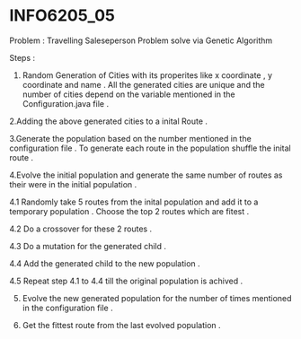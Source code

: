 # INFO6205_05
Problem : Travelling Saleseperson Problem solve via Genetic Algorithm 

Steps :
1. Random Generation of Cities with its properites like x coordinate , y coordinate and name . All the generated cities are unique and the number of cities depend on the variable mentioned in the Configuration.java file .

2.Adding the above generated cities to a inital Route .

3.Generate the population based on the number mentioned in the configuration file . To generate each route in the population shuffle the inital route .

4.Evolve the initial population and generate the same number of routes as their were in the initial population .

  4.1 Randomly take 5 routes from the inital population and add it to a temporary population . Choose the top 2 routes which are fitest .
  
  4.2 Do a crossover for these 2 routes .
  
  4.3 Do a mutation for the generated child .
  
  4.4 Add the generated child to the new population .
  
  4.5 Repeat step 4.1 to 4.4 till the original population is achived .

5. Evolve the new generated population for the number of times mentioned in the configuration file .

6. Get the fittest route from the last evolved population .
  
